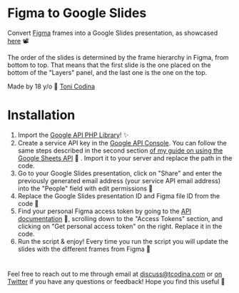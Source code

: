 # Figma to Google Slides
Convert [Figma](https://figma.com) frames into a Google Slides presentation, as showcased [here](https://twitter.com/tcodinat/status/1086934646959558656) 📽️

The order of the slides is determined by the frame hierarchy in Figma, from bottom to top. That means that the first slide is the one placed on the bottom of the "Layers" panel, and the last one is the one on the top.

Made by 18 y/o 👩 [Toni Codina](https://tcodina.com)


# Installation

 1. Import the [Google API PHP Library](https://github.com/googleapis/google-api-php-client)! ✨
 2. Create a service API key in the [Google API Console](https://console.cloud.google.com/apis/). You can follow the same steps described in the second section [of my guide on using the Google Sheets API](https://medium.com/hackerpreneur-magazine/how-to-use-google-sheets-as-a-cms-or-a-database-f9d8e736fdce) 📖 . Import it to your server and replace the path in the code.
 3. Go to your Google Slides presentation, click on "Share" and enter the previously generated email address (your service API email address) into the "People" field with edit permissions 🔑
 4. Replace the Google Slides presentation ID and Figma file ID from the code 🔗
 5. Find your personal Figma access token by going to the [API documentation](https://www.figma.com/developers/docs) 🤖, scrolling down to the "Access Tokens" section, and clicking on "Get personal access token" on the right. Replace it in the code.
 6. Run the script & enjoy! Every time you run the script you will update the slides with the different frames from Figma 🍭
#
 Feel free to reach out to me through email at discuss@tcodina.com or [on Twitter](https://twitter.com/tcodinat) if you have any questions or feedback! Hope you find this useful 💜
